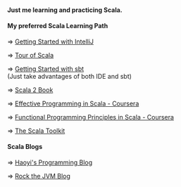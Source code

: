 #### Just me learning and practicing Scala.

#### My preferred Scala Learning Path

=> [Getting Started with IntelliJ](https://docs.scala-lang.org/getting-started/intellij-track/getting-started-with-scala-in-intellij.html)

=> [Tour of Scala](https://docs.scala-lang.org/tour/tour-of-scala.html)

=> [Getting Started with sbt](https://docs.scala-lang.org/getting-started/sbt-track/getting-started-with-scala-and-sbt-on-the-command-line.html)<br>
(Just take advantages of both IDE and sbt)

=> [Scala 2 Book](https://docs.scala-lang.org/overviews/scala-book/introduction.html)

=> [Effective Programming in Scala - Coursera](https://www.coursera.org/learn/effective-scala?skipBrowseRedirect=true)

=> [Functional Programming Principles in Scala - Coursera](https://www.coursera.org/learn/scala-functional-programming?specialization=scala)

=> [The Scala Toolkit](https://docs.scala-lang.org/toolkit/introduction.html)


#### Scala Blogs

=> [Haoyi's Programming Blog](https://www.lihaoyi.com/)

=> [Rock the JVM Blog](https://blog.rockthejvm.com/)
